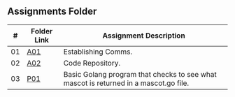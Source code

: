 ##  Assignments Folder

|   #   | Folder Link | Assignment Description                                          |
| :---: | ----------- | ----------------------------------------------------------      |
| 01    | [A01](https://github.com/bglawson1001/4143-PLC-Lawson/tree/main/Assignments/Establishing%20Comms) | Establishing Comms.
| 02    | [A02](https://github.com/bglawson1001/4143-PLC-Lawson/tree/main/Assignments/P01) | Code Repository.
| 03    | [P01](https://github.com/bglawson1001/4143-PLC-Lawson/tree/main/Assignments/P01) | Basic Golang program that checks to see what mascot is returned in a mascot.go file.


